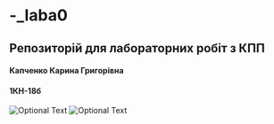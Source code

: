 # -_laba0
## Репозиторій для лабораторних робіт з КПП
#### Капченко Карина Григорівна 
#### 1КН-18б

![Optional Text](../master/screenshots/lab1.png)
![Optional Text](../master/screenshots/lab2.png)
